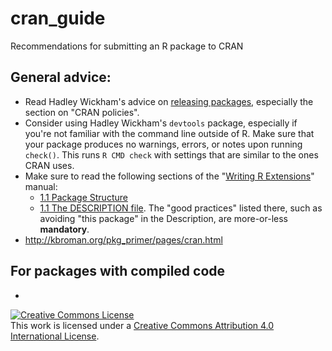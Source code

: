 # cran_guide
Recommendations for submitting an R package to CRAN

## General advice:

* Read Hadley Wickham's advice on [releasing packages](http://r-pkgs.had.co.nz/release.html), especially the section on "CRAN policies".
* Consider using Hadley Wickham's `devtools` package, especially if you're not familiar with the command line outside of R. Make sure that your package produces no warnings, errors, or notes upon running `check()`.  This runs `R CMD check` with settings that are similar to the ones CRAN uses.
* Make sure to read the following sections of the "[Writing R Extensions](http://cran.r-project.org/doc/manuals/r-release/R-exts.html)" manual:
  * [1.1 Package Structure](http://cran.r-project.org/doc/manuals/r-release/R-exts.html#DOCF2)
  * [1.1 The DESCRIPTION file](http://cran.r-project.org/doc/manuals/r-release/R-exts.html#The-DESCRIPTION-file). The "good practices" listed there, such as avoiding "this package" in the Description, are more-or-less **mandatory**.
* http://kbroman.org/pkg_primer/pages/cran.html

## For packages with compiled code

* 

<a rel="license" href="http://creativecommons.org/licenses/by/4.0/"><img alt="Creative Commons License" style="border-width:0" src="https://i.creativecommons.org/l/by/4.0/88x31.png" /></a><br />This work is licensed under a <a rel="license" href="http://creativecommons.org/licenses/by/4.0/">Creative Commons Attribution 4.0 International License</a>.
